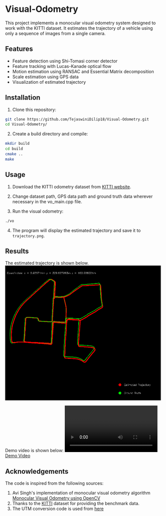 # Visual-Odometry
This project implements a monocular visual odometry system designed to work with the KITTI dataset. It estimates the trajectory of a vehicle using only a sequence of images from a single camera.

## Features

- Feature detection using Shi-Tomasi corner detector
- Feature tracking with Lucas-Kanade optical flow
- Motion estimation using RANSAC and Essential Matrix decomposition
- Scale estimation using GPS data
- Visualization of estimated trajectory

## Installation

1. Clone this repository:
```sh
git clone https://github.com/TejaswiniDilip18/Visual-Odometry.git
cd Visual-Odometry/
```

2. Create a build directory and compile:
```sh
mkdir build
cd build
cmake ..
make
```

## Usage

1. Download the KITTI odometry dataset from [KITTI website](http://www.cvlibs.net/datasets/kitti/eval_odometry.php).

2. Change dataset path, GPS data path and ground truth data wherever necessary in the vo_main.cpp file.

3. Run the visual odometry:
```sh
./vo
```
4. The program will display the estimated trajectory and save it to `trajectory.png`.

## Results

The estimated trajectory is shown below.
[![Trajectory](results/trajectory.png)](results/trajectory.png)

Demo video is shown below:
[![Demo Video](results/visual_odometry.mp4)](results/visual_odometry.mp4)

## Acknowledgements
The code is inspired from the following sources:
1. Avi Singh's implementation of monocular visual odometry algorithm [Monocular Visual Odometry using OpenCV](https://github.com/avisingh599/mono-vo.git)
2. Thanks to the [KITTI](http://www.cvlibs.net/datasets/kitti/eval_odometry.php) dataset for providing the benchmark data.
3. The UTM conversion code is used from [here](http://www.gpsy.com/gpsinfo/geotoutm/gantz/)

